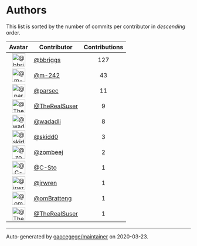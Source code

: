 # Authors

This list is sorted by the number of commits per contributor in _descending_ order.

Avatar|Contributor|Contributions
:-:|---|:-:
<img class='float-left rounded-1' src='https://avatars2.githubusercontent.com/u/2350379?v=4' width='36' height='36' alt='@bbriggs'>|[@bbriggs](https://github.com/bbriggs)|127
<img class='float-left rounded-1' src='https://avatars1.githubusercontent.com/u/42339812?v=4' width='36' height='36' alt='@m-242'>|[@m-242](https://github.com/m-242)|43
<img class='float-left rounded-1' src='https://avatars1.githubusercontent.com/u/15082726?v=4' width='36' height='36' alt='@parsec'>|[@parsec](https://github.com/parsec)|11
<img class='float-left rounded-1' src='https://avatars3.githubusercontent.com/u/24479461?v=4' width='36' height='36' alt='@TheRealSuser'>|[@TheRealSuser](https://github.com/TheRealSuser)|9
<img class='float-left rounded-1' src='https://avatars0.githubusercontent.com/u/12193210?v=4' width='36' height='36' alt='@wadadli'>|[@wadadli](https://github.com/wadadli)|8
<img class='float-left rounded-1' src='https://avatars2.githubusercontent.com/u/41529317?v=4' width='36' height='36' alt='@skidd0'>|[@skidd0](https://github.com/skidd0)|3
<img class='float-left rounded-1' src='https://avatars2.githubusercontent.com/u/496590?v=4' width='36' height='36' alt='@zombeej'>|[@zombeej](https://github.com/zombeej)|2
<img class='float-left rounded-1' src='https://avatars0.githubusercontent.com/u/7466346?v=4' width='36' height='36' alt='@C-Sto'>|[@C-Sto](https://github.com/C-Sto)|1
<img class='float-left rounded-1' src='https://avatars3.githubusercontent.com/u/106443?v=4' width='36' height='36' alt='@jrwren'>|[@jrwren](https://github.com/jrwren)|1
<img class='float-left rounded-1' src='https://avatars2.githubusercontent.com/u/1681525?v=4' width='36' height='36' alt='@omBratteng'>|[@omBratteng](https://github.com/omBratteng)|1
<img class='float-left rounded-1' src='https://avatars3.githubusercontent.com/u/24479461?v=4' width='36' height='36' alt='@TheRealSuser'>|[@TheRealSuser](https://github.com/TheRealSuser)|1

---

Auto-generated by [gaocegege/maintainer](https://github.com/gaocegege/maintainer) on 2020-03-23.
